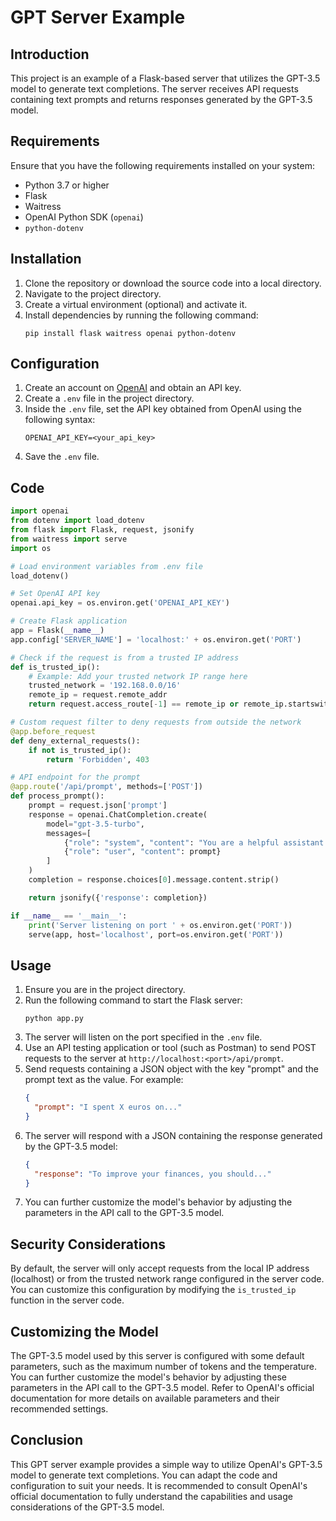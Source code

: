 # GPT Server Example

## Introduction
This project is an example of a Flask-based server that utilizes the GPT-3.5 model to generate text completions. The server receives API requests containing text prompts and returns responses generated by the GPT-3.5 model.

## Requirements
Ensure that you have the following requirements installed on your system:

- Python 3.7 or higher
- Flask
- Waitress
- OpenAI Python SDK (`openai`)
- `python-dotenv`

## Installation
1. Clone the repository or download the source code into a local directory.
2. Navigate to the project directory.
3. Create a virtual environment (optional) and activate it.
4. Install dependencies by running the following command:
   ```
   pip install flask waitress openai python-dotenv
   ```

## Configuration
1. Create an account on [OpenAI](https://openai.com/) and obtain an API key.
2. Create a `.env` file in the project directory.
3. Inside the `.env` file, set the API key obtained from OpenAI using the following syntax:
   ```
   OPENAI_API_KEY=<your_api_key>
   ```
4. Save the `.env` file.

## Code

```python
import openai
from dotenv import load_dotenv
from flask import Flask, request, jsonify
from waitress import serve
import os

# Load environment variables from .env file
load_dotenv()

# Set OpenAI API key
openai.api_key = os.environ.get('OPENAI_API_KEY')

# Create Flask application
app = Flask(__name__)
app.config['SERVER_NAME'] = 'localhost:' + os.environ.get('PORT')

# Check if the request is from a trusted IP address
def is_trusted_ip():
    # Example: Add your trusted network IP range here
    trusted_network = '192.168.0.0/16'
    remote_ip = request.remote_addr
    return request.access_route[-1] == remote_ip or remote_ip.startswith(trusted_network)

# Custom request filter to deny requests from outside the network
@app.before_request
def deny_external_requests():
    if not is_trusted_ip():
        return 'Forbidden', 403

# API endpoint for the prompt
@app.route('/api/prompt', methods=['POST'])
def process_prompt():
    prompt = request.json['prompt']
    response = openai.ChatCompletion.create(
        model="gpt-3.5-turbo",
        messages=[
            {"role": "system", "content": "You are a helpful assistant."},
            {"role": "user", "content": prompt}
        ]
    )
    completion = response.choices[0].message.content.strip()

    return jsonify({'response': completion})

if __name__ == '__main__':
    print('Server listening on port ' + os.environ.get('PORT'))
    serve(app, host='localhost', port=os.environ.get('PORT'))

```

## Usage
1. Ensure you are in the project directory.
2. Run the following command to start the Flask server:
   ```
   python app.py
   ```
3. The server will listen on the port specified in the `.env` file.
4. Use an API testing application or tool (such as Postman) to send POST requests to the server at `http://localhost:<port>/api/prompt`.
5. Send requests containing a JSON object with the key "prompt" and the prompt text as the value. For example:
   ```json
   {
     "prompt": "I spent X euros on..."
   }
   ```
6. The server will respond with a JSON containing the response generated by the GPT-3.5 model:
   ```json
   {
     "response": "To improve your finances, you should..."
   }
   ```
7. You can further customize the model's behavior by adjusting the parameters in the API call to the GPT-3.5 model.

## Security Considerations
By default, the server will only accept requests from the local IP address (localhost) or from the trusted network range configured in the server code. You can customize this configuration by modifying the `is_trusted_ip` function in the server code.

## Customizing the Model
The GPT-3.5 model used by this server is configured with some default parameters, such as the maximum number of tokens and the temperature. You can further customize the model's behavior by adjusting these parameters in the API call to the GPT-3.5 model. Refer to OpenAI's official documentation for more details on available parameters and their recommended settings.

## Conclusion
This GPT server example provides a simple way to utilize OpenAI's GPT-3.5 model to generate text completions. You can adapt the code and configuration to suit your needs. It is recommended to consult OpenAI's official documentation to fully understand the capabilities and usage considerations of the GPT-3.5 model.
